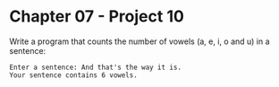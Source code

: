 # Chapter 07 - Project 10

Write a program that counts the number of vowels (a, e, i, o and u) in a sentence:

```
Enter a sentence: And that's the way it is.
Your sentence contains 6 vowels.
```
